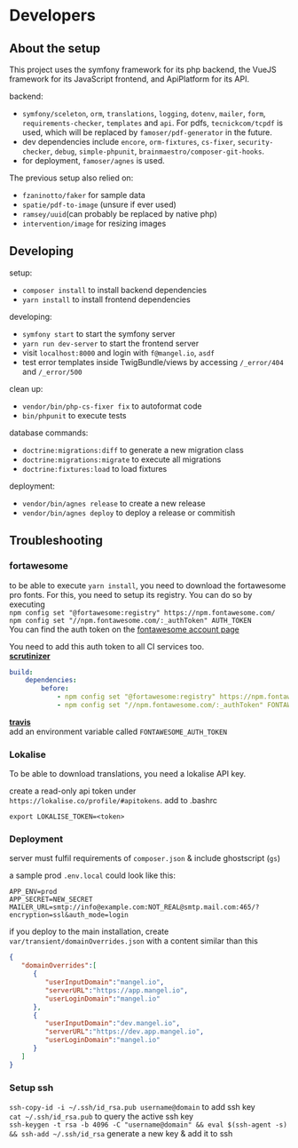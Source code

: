 # Developers

## About the setup

This project uses the symfony framework for its php backend, the VueJS framework for its JavaScript frontend, and ApiPlatform for its API.

backend:
- `symfony/sceleton`, `orm`, `translations`, `logging`, `dotenv`, `mailer`, `form`, `requirements-checker`, `templates` and `api`. For pdfs, `tecnickcom/tcpdf` is used, which will be replaced by `famoser/pdf-generator` in the future.
- dev dependencies include `encore`, `orm-fixtures`, `cs-fixer`, `security-checker`, `debug`, `simple-phpunit`, `brainmaestro/composer-git-hooks`.
- for deployment, `famoser/agnes` is used.

The previous setup also relied on:
- `fzaninotto/faker` for sample data
- `spatie/pdf-to-image` (unsure if ever used)
- `ramsey/uuid`(can probably be replaced by native php)
- `intervention/image` for resizing images

## Developing

setup:
- `composer install` to install backend dependencies  
- `yarn install` to install frontend dependencies  

developing:
- `symfony start` to start the symfony server  
- `yarn run dev-server` to start the frontend server
- visit `localhost:8000` and login with `f@mangel.io`, `asdf`  
- test error templates inside TwigBundle/views by accessing `/_error/404` and `/_error/500`

clean up:
- `vendor/bin/php-cs-fixer fix` to autoformat code
- `bin/phpunit` to execute tests

database commands:
- `doctrine:migrations:diff` to generate a new migration class  
- `doctrine:migrations:migrate` to execute all migrations  
- `doctrine:fixtures:load` to load fixtures

deployment:
- `vendor/bin/agnes release` to create a new release
- `vendor/bin/agnes deploy` to deploy a release or commitish  

## Troubleshooting

### fortawesome

to be able to execute `yarn install`, you need to download the fortawesome pro fonts. 
For this, you need to setup its registry. You can do so by executing  
`npm config set "@fortawesome:registry" https://npm.fontawesome.com/`  
`npm config set "//npm.fontawesome.com/:_authToken" AUTH_TOKEN`  
You can find the auth token on the [fontawesome account page](https://fontawesome.com/account)

You need to add this auth token to all CI services too.  
[**scrutinizer**](https://scrutinizer-ci.com/g/mangelio/app/settings/build-config)
```yaml
build:
    dependencies:
        before:
            - npm config set "@fortawesome:registry" https://npm.fontawesome.com/
            - npm config set "//npm.fontawesome.com/:_authToken" FONTAWESOME_AUTH_TOKEN
```
[**travis**](https://travis-ci.org/mangelio/app/settings)  
add an environment variable called `FONTAWESOME_AUTH_TOKEN`

### Lokalise

To be able to download translations, you need a lokalise API key.

create a read-only api token under `https://lokalise.co/profile/#apitokens`.
add to .bashrc
```
export LOKALISE_TOKEN=<token>
```

### Deployment

server must fulfil requirements of `composer.json` & include ghostscript (`gs`)  

a sample prod `.env.local` could look like this:

```dotenv
APP_ENV=prod
APP_SECRET=NEW_SECRET
MAILER_URL=smtp://info@example.com:NOT_REAL@smtp.mail.com:465/?encryption=ssl&auth_mode=login
```

if you deploy to the main installation, create `var/transient/domainOverrides.json` with a content similar than this
```json
{
   "domainOverrides":[
      {
         "userInputDomain":"mangel.io",
         "serverURL":"https://app.mangel.io",
         "userLoginDomain":"mangel.io"
      },
      {
         "userInputDomain":"dev.mangel.io",
         "serverURL":"https://dev.app.mangel.io",
         "userLoginDomain":"mangel.io"
      }
   ]
}
```

### Setup ssh

`ssh-copy-id -i ~/.ssh/id_rsa.pub username@domain` to add ssh key  
`cat ~/.ssh/id_rsa.pub` to query the active ssh key  
`ssh-keygen -t rsa -b 4096 -C "username@domain" && eval $(ssh-agent -s) && ssh-add ~/.ssh/id_rsa` generate a new key & add it to ssh  
